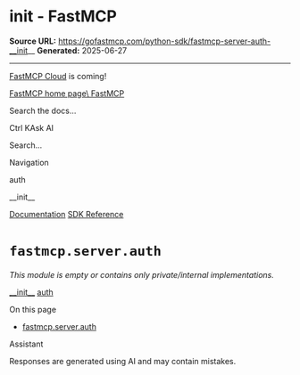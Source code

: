 # __init__ - FastMCP

**Source URL:** https://gofastmcp.com/python-sdk/fastmcp-server-auth-__init__
**Generated:** 2025-06-27

---

[FastMCP Cloud](https://fastmcp.link/x0Kyhy2) is coming!

[FastMCP home page\\
FastMCP](https://gofastmcp.com/)

Search the docs...

Ctrl KAsk AI

Search...

Navigation

auth

\_\_init\_\_

[Documentation](https://gofastmcp.com/getting-started/welcome) [SDK Reference](https://gofastmcp.com/python-sdk/fastmcp-exceptions)

# [​](https://gofastmcp.com/python-sdk/fastmcp-server-auth-__init__\#fastmcp-server-auth)  `fastmcp.server.auth`

_This module is empty or contains only private/internal implementations._

[\_\_init\_\_](https://gofastmcp.com/python-sdk/fastmcp-server-__init__) [auth](https://gofastmcp.com/python-sdk/fastmcp-server-auth-auth)

On this page

- [fastmcp.server.auth](https://gofastmcp.com/python-sdk/fastmcp-server-auth-__init__#fastmcp-server-auth)

Assistant

Responses are generated using AI and may contain mistakes.